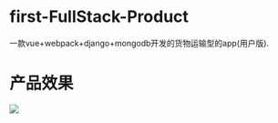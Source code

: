 # first-FullStack-Product
一款vue+webpack+django+mongodb开发的货物运输型的app(用户版).
# 产品效果
![](https://raw.githubusercontent.com/Rise-Devin/FullStack-Product-Transport-User/master/media/tohcart-user.gif)
